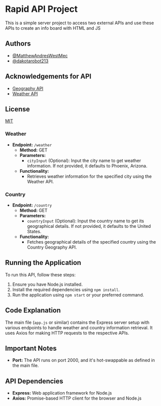 # Rapid API Project

This is a simple server project to access two external APIs and use these APIs to create an info board with HTML and JS

## Authors

- [@MatthewAndresWestMec](https://github.com/MatthewAndresWestMec)
- [@dakotarobot213](https://github.com/dakotarobot213)

## Acknowledgements for API

- [Geography API](https://rapidapi.com/mmplabsadm/api/geography4/)
- [Weather API](https://www.weatherapi.com/)

## License

[MIT](https://choosealicense.com/licenses/mit/)

### Weather

- **Endpoint:** `/weather`
  - **Method:** GET
  - **Parameters:**
    - `cityInput` (Optional): Input the city name to get weather information. If not provided, it defaults to Phoenix, Arizona.
  - **Functionality:**
    - Retrieves weather information for the specified city using the Weather API.

### Country

- **Endpoint:** `/country`
  - **Method:** GET
  - **Parameters:**
    - `countryInput` (Optional): Input the country name to get its geographical details. If not provided, it defaults to the United States.
  - **Functionality:**
    - Fetches geographical details of the specified country using the Country Geography API.

## Running the Application

To run this API, follow these steps:

1. Ensure you have Node.js installed.
2. Install the required dependencies using `npm install`.
3. Run the application using `npm start` or your preferred command.

## Code Explanation

The main file (`app.js` or similar) contains the Express server setup with various endpoints to handle weather and country information retrieval. It uses Axios for making HTTP requests to the respective APIs.

## Important Notes

- **Port:** The API runs on port 2000, and it's hot-swappable as defined in the main file.

## API Dependencies

- **Express:** Web application framework for Node.js
- **Axios:** Promise-based HTTP client for the browser and Node.js
